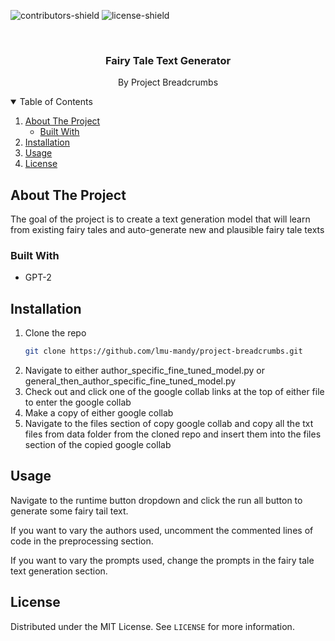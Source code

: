 ![contributors-shield]
![license-shield]

<!-- PROJECT TITLE -->
<br />
<p align="center">
  <h3 align="center">Fairy Tale Text Generator</h3>

  <p align="center">
    By Project Breadcrumbs
  </p>
</p>

<!-- TABLE OF CONTENTS -->
<details open="open">
  <summary>Table of Contents</summary>
  <ol>
    <li>
      <a href="#about-the-project">About The Project</a>
      <ul>
        <li><a href="#built-with">Built With</a></li>
      </ul>
    </li>
    <li>
      <a href="#installation">Installation</a>
    </li>
    <li><a href="#usage">Usage</a></li>
    <li><a href="#license">License</a></li>
  </ol>
</details>

<!-- ABOUT THE PROJECT -->
## About The Project

The goal of the project is to create a text generation model that will learn from existing fairy tales and auto-generate new and plausible fairy tale texts

### Built With

* GPT-2

<!-- INSTALLATION -->
## Installation

1. Clone the repo
   ```sh
   git clone https://github.com/lmu-mandy/project-breadcrumbs.git
   ```
2. Navigate to either author_specific_fine_tuned_model.py or
general_then_author_specific_fine_tuned_model.py
3. Check out and click one of the google collab links at the top of either file to enter the google collab
4. Make a copy of either google collab
5. Navigate to the files section of copy google collab and copy all the txt files from data folder from the cloned repo and insert them into the files section of the copied google collab

<!-- USAGE EXAMPLES -->
## Usage

Navigate to the runtime button dropdown and click the run all button to generate some fairy tail text.

If you want to vary the authors used, uncomment the commented lines of code in the preprocessing section.

If you want to vary the prompts used, change the prompts in the fairy tale text generation section.

<!-- LICENSE -->
## License

Distributed under the MIT License. See `LICENSE` for more information.

<!-- MARKDOWN LINKS & IMAGES -->
<!-- https://www.markdownguide.org/basic-syntax/#reference-style-links -->
[contributors-shield]: https://img.shields.io/static/v1?label=CONTRIBUTORS&message=3&color=brightgreen
[license-shield]: https://img.shields.io/static/v1?label=LICENSE&message=MIT&color=brightgreen
